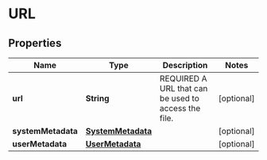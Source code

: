 
# URL

## Properties
Name | Type | Description | Notes
------------ | ------------- | ------------- | -------------
**url** | **String** | REQUIRED A URL that can be used to access the file. |  [optional]
**systemMetadata** | [**SystemMetadata**](SystemMetadata.md) |  |  [optional]
**userMetadata** | [**UserMetadata**](UserMetadata.md) |  |  [optional]



